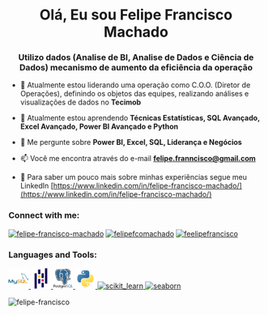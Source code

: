 <h1 align="center">Olá, Eu sou Felipe Francisco Machado</h1>
<h3 align="center">Utilizo dados (Analise de BI, Analise de Dados e Ciência de Dados) mecanismo de aumento da eficiência da operação</h3>

- 🔭 Atualmente estou liderando uma operação como C.O.O. (Diretor de Operações), definindo os objetos das equipes, realizando análises e visualizações de dados no **Tecimob**

- 🌱 Atualmente estou aprendendo **Técnicas Estatísticas, SQL Avançado, Excel Avançado, Power BI Avançado e Python**

- 💬 Me pergunte sobre **Power BI, Excel, SQL, Liderança e Negócios**

- 📫 Você me encontra através do e-mail **felipe.franncisco@gmail.com**

- 📄 Para saber um pouco mais sobre minhas experiências segue meu LinkedIn [https://www.linkedin.com/in/felipe-francisco-machado/](https://www.linkedin.com/in/felipe-francisco-machado/)

<h3 align="left">Connect with me:</h3>
<p align="left">
<a href="https://linkedin.com/in/felipe-francisco-machado" target="blank"><img align="center" src="https://raw.githubusercontent.com/rahuldkjain/github-profile-readme-generator/master/src/images/icons/Social/linked-in-alt.svg" alt="felipe-francisco-machado" height="30" width="40" /></a>
<a href="https://kaggle.com/felipefcomachado" target="blank"><img align="center" src="https://raw.githubusercontent.com/rahuldkjain/github-profile-readme-generator/master/src/images/icons/Social/kaggle.svg" alt="felipefcomachado" height="30" width="40" /></a>
<a href="https://instagram.com/feelipefrancisco" target="blank"><img align="center" src="https://raw.githubusercontent.com/rahuldkjain/github-profile-readme-generator/master/src/images/icons/Social/instagram.svg" alt="feelipefrancisco" height="30" width="40" /></a>
</p>

<h3 align="left">Languages and Tools:</h3>
<p align="left"> <a href="https://www.mysql.com/" target="_blank" rel="noreferrer"> <img src="https://raw.githubusercontent.com/devicons/devicon/master/icons/mysql/mysql-original-wordmark.svg" alt="mysql" width="40" height="40"/> </a> <a href="https://pandas.pydata.org/" target="_blank" rel="noreferrer"> <img src="https://raw.githubusercontent.com/devicons/devicon/2ae2a900d2f041da66e950e4d48052658d850630/icons/pandas/pandas-original.svg" alt="pandas" width="40" height="40"/> </a> <a href="https://www.postgresql.org" target="_blank" rel="noreferrer"> <img src="https://raw.githubusercontent.com/devicons/devicon/master/icons/postgresql/postgresql-original-wordmark.svg" alt="postgresql" width="40" height="40"/> </a> <a href="https://www.python.org" target="_blank" rel="noreferrer"> <img src="https://raw.githubusercontent.com/devicons/devicon/master/icons/python/python-original.svg" alt="python" width="40" height="40"/> </a> <a href="https://scikit-learn.org/" target="_blank" rel="noreferrer"> <img src="https://upload.wikimedia.org/wikipedia/commons/0/05/Scikit_learn_logo_small.svg" alt="scikit_learn" width="40" height="40"/> </a> <a href="https://seaborn.pydata.org/" target="_blank" rel="noreferrer"> <img src="https://seaborn.pydata.org/_images/logo-mark-lightbg.svg" alt="seaborn" width="40" height="40"/> </a> </p>

<p><img align="center" src="https://github-readme-stats.vercel.app/api/top-langs?username=felipe-francisco&show_icons=true&locale=en&layout=compact" alt="felipe-francisco" /></p>
